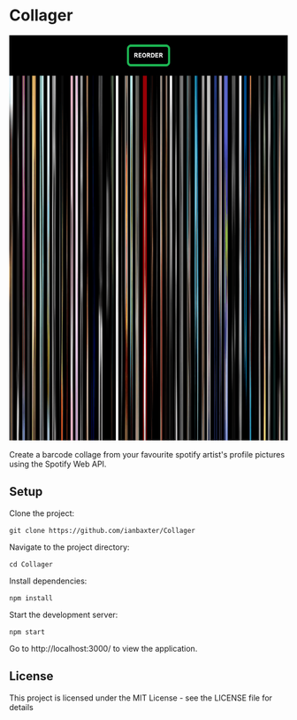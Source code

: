 # Collager

<img src="images/collager-screenshot.png" height="731"/>

Create a barcode collage from your favourite spotify artist's profile pictures using the Spotify Web API.

## Setup

Clone the project:

```
git clone https://github.com/ianbaxter/Collager
```

Navigate to the project directory:

```
cd Collager
```

Install dependencies:

```
npm install
```

Start the development server:

```
npm start
```

Go to http://localhost:3000/ to view the application.

## License

This project is licensed under the MIT License - see the LICENSE file for details
